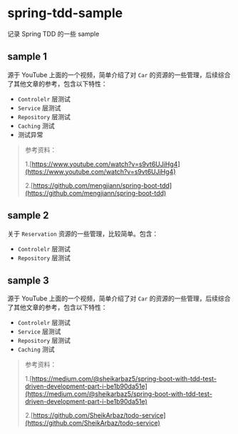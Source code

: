 # spring-tdd-sample

记录 Spring TDD 的一些 sample

## sample 1

源于 YouTube 上面的一个视频，简单介绍了对 `Car` 的资源的一些管理，后续综合了其他文章的参考，包含以下特性：

- `Controlelr` 层测试
- `Service` 层测试
- `Repository` 层测试
- `Caching` 测试
- 测试异常

>参考资料：
> 
> 1.[https://www.youtube.com/watch?v=s9vt6UJiHg4](https://www.youtube.com/watch?v=s9vt6UJiHg4)
> 
> 2.[https://github.com/mengjiann/spring-boot-tdd](https://github.com/mengjiann/spring-boot-tdd)

## sample 2

关于 `Reservation` 资源的一些管理，比较简单。包含：

- `Controlelr` 层测试
- `Repository` 层测试

## sample 3

源于 YouTube 上面的一个视频，简单介绍了对 `Car` 的资源的一些管理，后续综合了其他文章的参考，包含以下特性：

- `Controlelr` 层测试
- `Service` 层测试
- `Repository` 层测试
- `Caching` 测试

>参考资料：
>
> 1.[https://medium.com/@sheikarbaz5/spring-boot-with-tdd-test-driven-development-part-i-be1b90da51e](https://medium.com/@sheikarbaz5/spring-boot-with-tdd-test-driven-development-part-i-be1b90da51e)
>
> 2.[https://github.com/SheikArbaz/todo-service](https://github.com/SheikArbaz/todo-service)
